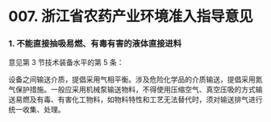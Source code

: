 # 007. 浙江省农药产业环境准入指导意见

### 1. 不能直接抽吸易燃、有毒有害的液体直接进料
意见第 3 节技术装备水平的第 5 条： 

设备之间输送介质，提倡采用气相平衡。涉及危险化学品的介质输送，提倡采用氮气保护措施。一般应采用机械泵输送物料，不得使用压缩空气、真空压吸的方式输送易燃及有毒、有害化工物料，如物料特性和工艺无法替代时，须对输送排气进行统一收集、处理。